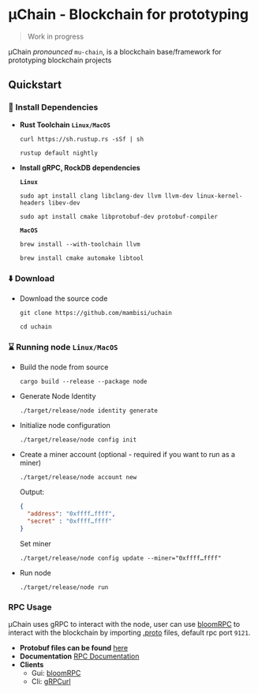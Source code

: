 # µChain - Blockchain for prototyping

> Work in progress

µChain _pronounced_ `mu-chain`, is a blockchain base/framework for prototyping blockchain projects

## Quickstart

### 🧰 Install Dependencies

* **Rust Toolchain `Linux/MacOS`**
    ```shell
    curl https://sh.rustup.rs -sSf | sh
    ```
    ```shell
    rustup default nightly
    ```
* **Install gRPC, RockDB dependencies**

  **`Linux`**

  ```shell
  sudo apt install clang libclang-dev llvm llvm-dev linux-kernel-headers libev-dev
  ```
  ```shell
  sudo apt install cmake libprotobuf-dev protobuf-compiler
  ```
  **`MacOS`**

  ```shell
  brew install --with-toolchain llvm
  ```
  ```shell
  brew install cmake automake libtool
  ```

### ⬇️ Download

* Download the source code
    ```shell
    git clone https://github.com/mambisi/uchain
    ```
    ```shell
    cd uchain
    ```

### ⌛️ Running node `Linux/MacOS`

* Build the node from source
    ```shell
    cargo build --release --package node
    ```
* Generate Node Identity
    ```shell
    ./target/release/node identity generate
    ```
* Initialize node configuration
    ```shell
    ./target/release/node config init
    ```
* Create a miner account (optional - required if you want to run as a miner)
  ```shell
  ./target/release/node account new
  ```
  Output:
  ```json
  {
    "address": "0xffff…ffff",
    "secret" : "0xffff…ffff"
  }
  ```
  Set miner
  ```shell
  ./target/release/node config update --miner="0xffff…ffff"
  ```
* Run node
  ```shell
  ./target/release/node run
  ```

### RPC Usage

µChain uses gRPC to interact with the node, user can use [bloomRPC](https://github.com/bloomrpc/bloomrpc.git) to
interact with the blockchain by importing [.proto](/proto/schema) files, default rpc port `9121`.

* **Protobuf files can be found** [here](/proto/schema)
* **Documentation**
  [RPC Documentation](/docs/rpc.md)
* **Clients**
    * Gui: [bloomRPC](https://github.com/bloomrpc/bloomrpc.git)
    * Cli: [gRPCurl](https://github.com/fullstorydev/grpcurl)
